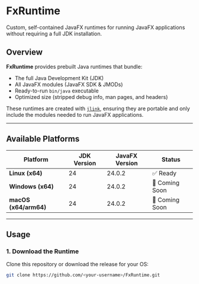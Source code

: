 # FxRuntime

Custom, self-contained JavaFX runtimes for running JavaFX applications without requiring a full JDK installation.

## Overview

**FxRuntime** provides prebuilt Java runtimes that bundle:
- The full Java Development Kit (JDK)
- All JavaFX modules (JavaFX SDK & JMODs)
- Ready-to-run `bin/java` executable
- Optimized size (stripped debug info, man pages, and headers)

These runtimes are created with [`jlink`](https://docs.oracle.com/en/java/javase/21/core/jlink.html), ensuring they are portable and only include the modules needed to run JavaFX applications.

---

## Available Platforms

| Platform | JDK Version | JavaFX Version | Status |
|----------|------------|---------------|--------|
| **Linux (x64)**   | 24 | 24.0.2 | ✅ Ready |
| **Windows (x64)** | 24 | 24.0.2 | 🚧 Coming Soon |
| **macOS (x64/arm64)** | 24 | 24.0.2 | 🚧 Coming Soon |

---

## Usage

### 1. Download the Runtime
Clone this repository or download the release for your OS:
```bash
git clone https://github.com/<your-username>/FxRuntime.git
